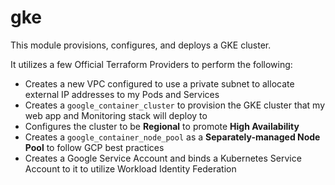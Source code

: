 # gke

This module provisions, configures, and deploys a GKE cluster.

It utilizes a few Official Terraform Providers to perform the following:
* Creates a new VPC configured to use a private subnet to allocate external IP addresses to my Pods and Services
* Creates a `google_container_cluster` to provision the GKE cluster that my web app and Monitoring stack will deploy to
* Configures the cluster to be **Regional** to promote **High Availability**
* Creates a `google_container_node_pool` as a **Separately-managed Node Pool** to follow GCP best practices
* Creates a Google Service Account and binds a Kubernetes Service Account to it to utilize Workload Identity Federation
